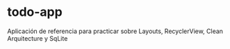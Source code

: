 # todo-app
Aplicación de referencia para practicar sobre Layouts, RecyclerView, Clean Arquitecture y SqLite
